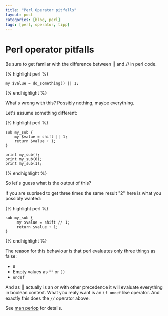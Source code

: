```yaml
---
title: "Perl Operator pitfalls"
layout: post
categories: [blog, perl]
tags: [perl, operator, tipp]
---
```


# Perl operator pitfalls

Be sure to get familar with the difference between || and // in perl code.

{% highlight perl %}

    my $value = do_something() || 1;

{% endhighlight %}

What's wrong with this? Possibly nothing, maybe everything.

Let's assume something different:

{% highlight perl %}

    sub my_sub {
        my $value = shift || 1;
        return $value + 1;
    }

    print my_sub();
    print my_sub(0);
    print my_sub(1);

{% endhighlight %}

So let's guess what is the output of this?

If you are suprised to get three times the same result "2" here is what you
possibly wanted:

{% highlight perl %}

    sub my_sub {
         my $value = shift // 1;
         return $value + 1;
    }

{% endhighlight %}

The reason for this behaviour is that perl evaluates only three things as 
false:

<ul>
<li><code>0</code></li>
<li>Empty values as <code>""</code> or <code>()</code></li>
<li><code>undef</code></li>
</ul>

And as || actually is an *or* with other precedence it will evaluate everything
in boolean context. What you realy want is an `if undef` like operator. And
exactly this does the `//` operator above.

See [man perlop](http://perldoc.perl.org/perlop.html) for details.
